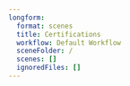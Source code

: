 ```yaml
---
longform:
  format: scenes
  title: Certifications
  workflow: Default Workflow
  sceneFolder: /
  scenes: []
  ignoredFiles: []
---
```

